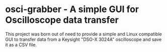 # osci-grabber - A simple GUI for Oscilloscope data transfer

This project was born out of need to provide a simple and Linux compatible GUI
to transfer data from a Keysight "DSO-X 3024A" oscilloscope and save it as a
CSV file.
